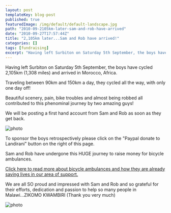 ```yaml
---
layout: post
templateKey: blog-post
published: true
featuredImage: /img/default/default-landscape.jpg
path: "2010-09-2105km-later-sam-and-rob-have-arrived"
date: "2010-09-27T17:57:44Z"
title: "2,105km later...Sam and Rob have arrived!"
categories: []
tags: [fundraising]
excerpt: "Having left Surbiton on Saturday 5th September, the boys have cycled 2,105km (1,308 miles) and arri..."
---
```


Having left Surbiton on Saturday 5th September, the boys have cycled 2,105km (1,308 miles) and arrived in Morocco, Africa.

Traveling between 90km and 150km a day, they cycled all the way, with only one day off!

Beautiful scenery, pain, bike troubles and almost being robbed all contributed to this phenominal journey by two amazing guys!

We will be posting a first hand account from Sam and Rob as soon as they get back.

![photo](https://www.landirani.org/image_library/news/full_size/4ca1f6da108dejourney.jpg)

To sponsor the boys retrospectively please click on the "Paypal donate to Landirani" button on the right of this page.

Sam and Rob have undergone this HUGE journey to raise money for bicycle ambulances.

[Click here to read more about bicycle ambulances and how they are already saving lives in our area of support.](/projects/14-bicycle_ambulances.html)

We are all SO proud and impressed with Sam and Rob and so grateful for their efforts, dedication and passion to help so many people in Malawi...ZIKOMO KWAMBIRI (Thank you very much)

![photo](https://www.landirani.org/image_library/news/full_size/4c88e8f38c67b_dsc2249.jpg.jpg)
